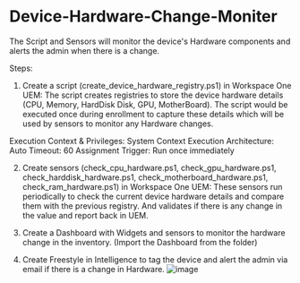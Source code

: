 # Device-Hardware-Change-Moniter
The Script and Sensors will monitor the device's Hardware components and alerts the admin when there is a change.

Steps:

1. Create a script (create_device_hardware_registry.ps1) in Workspace One UEM: The script creates registries to store the device hardware details (CPU, Memory, HardDisk Disk, GPU, MotherBoard). The script would be executed once during enrollment to capture these details which will be used by sensors to monitor any Hardware changes.

  Execution Context & Privileges: System Context
  Execution Architecture: Auto
  Timeout: 60
  Assignment Trigger: Run once immediately

2. Create sensors (check_cpu_hardware.ps1, check_gpu_hardware.ps1, check_harddisk_hardware.ps1, check_motherboard_hardware.ps1, check_ram_hardware.ps1) in Workspace One UEM: These sensors run periodically to check the current device hardware details and compare them with the previous registry. And validates if there is any change in the value and report back in UEM.

3. Create a Dashboard with Widgets and sensors to monitor the hardware change in the inventory. (Import the Dashboard from the folder)

4. Create Freestyle in Intelligence to tag the device and alert the admin via email if there is a change in Hardware.
![image](https://github.com/gvinodh1/Device-Hardware-Change-Moniter/assets/33771537/ee9af984-f734-4f88-ab45-b562b2c2f3b4)

